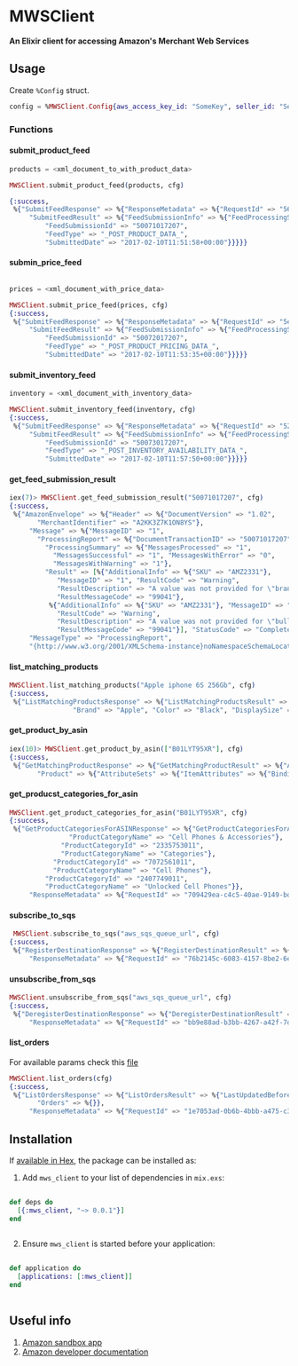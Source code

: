# MWSClient


**An Elixir client for accessing Amazon's Merchant Web Services**

## Usage

Create `%Config` struct.

```elixir
config = %MWSClient.Config{aws_access_key_id: "SomeKey", seller_id: "SellerId", aws_secret_access_key: "SecretKey"}
```

### Functions

#### submit\_product\_feed

```elixir
products = <xml_document_to_with_product_data>

MWSClient.submit_product_feed(products, cfg)

{:success,
 %{"SubmitFeedResponse" => %{"ResponseMetadata" => %{"RequestId" => "5605d1de-e678-487a-8609-6fd3cacfd7e7"},
     "SubmitFeedResult" => %{"FeedSubmissionInfo" => %{"FeedProcessingStatus" => "_SUBMITTED_",
         "FeedSubmissionId" => "50071017207",
         "FeedType" => "_POST_PRODUCT_DATA_",
         "SubmittedDate" => "2017-02-10T11:51:58+00:00"}}}}}
```

#### submin_price_feed

```elixir

prices = <xml_document_with_price_data>

MWSClient.submit_price_feed(prices, cfg)
{:success,
 %{"SubmitFeedResponse" => %{"ResponseMetadata" => %{"RequestId" => "5ee65928-a443-4598-ab4f-d0bce0a8a23c"},
     "SubmitFeedResult" => %{"FeedSubmissionInfo" => %{"FeedProcessingStatus" => "_SUBMITTED_",
         "FeedSubmissionId" => "50072017207",
         "FeedType" => "_POST_PRODUCT_PRICING_DATA_",
         "SubmittedDate" => "2017-02-10T11:53:35+00:00"}}}}}
```

#### submit\_inventory\_feed

```elixir
inventory = <xml_document_with_inventory_data>

MWSClient.submit_inventory_feed(inventory, cfg)
{:success,
 %{"SubmitFeedResponse" => %{"ResponseMetadata" => %{"RequestId" => "52aae66a-5117-48bf-9b61-7d7a24e3263f"},
     "SubmitFeedResult" => %{"FeedSubmissionInfo" => %{"FeedProcessingStatus" => "_SUBMITTED_",
         "FeedSubmissionId" => "50073017207",
         "FeedType" => "_POST_INVENTORY_AVAILABILITY_DATA_",
         "SubmittedDate" => "2017-02-10T11:57:50+00:00"}}}}}

```

#### get\_feed\_submission\_result

```elixir
iex(7)> MWSClient.get_feed_submission_result("50071017207", cfg)
{:success,
 %{"AmazonEnvelope" => %{"Header" => %{"DocumentVersion" => "1.02",
       "MerchantIdentifier" => "A2KK3Z7K1ON8YS"},
     "Message" => %{"MessageID" => "1",
       "ProcessingReport" => %{"DocumentTransactionID" => "50071017207",
         "ProcessingSummary" => %{"MessagesProcessed" => "1",
           "MessagesSuccessful" => "1", "MessagesWithError" => "0",
           "MessagesWithWarning" => "1"},
         "Result" => [%{"AdditionalInfo" => %{"SKU" => "AMZ2331"},
            "MessageID" => "1", "ResultCode" => "Warning",
            "ResultDescription" => "A value was not provided for \"brand_name\". Please provide a value for \"brand_name\". This information appears on the product detail page and helps customers evaluate products.",
            "ResultMessageCode" => "99041"},
          %{"AdditionalInfo" => %{"SKU" => "AMZ2331"}, "MessageID" => "1",
            "ResultCode" => "Warning",
            "ResultDescription" => "A value was not provided for \"bullet_point1\". Please provide a value for \"bullet_point1\". This information appears on the product detail page and helps customers evaluate products.",
            "ResultMessageCode" => "99041"}], "StatusCode" => "Complete"}},
     "MessageType" => "ProcessingReport",
     "{http://www.w3.org/2001/XMLSchema-instance}noNamespaceSchemaLocation" => "amzn-envelope.xsd"}}}
```

#### list\_matching\_products

```elixir
MWSClient.list_matching_products("Apple iphone 6S 256Gb", cfg)
{:success,
 %{"ListMatchingProductsResponse" => %{"ListMatchingProductsResult" => %{"Products" => %{"Product" => [%{"AttributeSets" => %{"ItemAttributes" => %{"Binding" => "Wireless Phone Accessory",
                "Brand" => "Apple", "Color" => "Black", "DisplaySize" => "5.50", ....
```     

#### get\_product\_by\_asin

```elixir
iex(10)> MWSClient.get_product_by_asin(["B01LYT95XR"], cfg)
{:success,
 %{"GetMatchingProductResponse" => %{"GetMatchingProductResult" => %{"ASIN" => "B01LYT95XR",
       "Product" => %{"AttributeSets" => %{"ItemAttributes" => %{"Binding" => "Wireless Phone Accessory", ...
```

#### get\_producst\_categories\_for\_asin

```elixir
MWSClient.get_product_categories_for_asin("B01LYT95XR", cfg)
{:success,
 %{"GetProductCategoriesForASINResponse" => %{"GetProductCategoriesForASINResult" => %{"Self" => %{"Parent" => %{"Parent" => %{"Parent" => %{"ProductCategoryId" => "2335752011",
               "ProductCategoryName" => "Cell Phones & Accessories"},
             "ProductCategoryId" => "2335753011",
             "ProductCategoryName" => "Categories"},
           "ProductCategoryId" => "7072561011",
           "ProductCategoryName" => "Cell Phones"},
         "ProductCategoryId" => "2407749011",
         "ProductCategoryName" => "Unlocked Cell Phones"}},
     "ResponseMetadata" => %{"RequestId" => "709429ea-c4c5-40ae-9149-bd96040bacfd"}}}}
```

#### subscribe\_to\_sqs

```elixir
 MWSClient.subscribe_to_sqs("aws_sqs_queue_url", cfg)
{:success,
 %{"RegisterDestinationResponse" => %{"RegisterDestinationResult" => %{},
     "ResponseMetadata" => %{"RequestId" => "76b2145c-6083-4157-8be2-6e330b923ca1"}}}}
```
#### unsubscribe\_from\_sqs

```elixir
MWSClient.unsubscribe_from_sqs("aws_sqs_queue_url", cfg)
{:success,
 %{"DeregisterDestinationResponse" => %{"DeregisterDestinationResult" => %{},
     "ResponseMetadata" => %{"RequestId" => "bb9e88ad-b3bb-4267-a42f-7d29400fbef0"}}}}
```

#### list_orders

For available params check this [file](https://github.com/FoxComm/elixir-amazon-mws-client/blob/master/lib/mws_client.ex)

```elixir
MWSClient.list_orders(cfg)
{:success,
 %{"ListOrdersResponse" => %{"ListOrdersResult" => %{"LastUpdatedBefore" => "2017-02-10T12:03:11Z",
       "Orders" => %{}},
     "ResponseMetadata" => %{"RequestId" => "1e7053ad-0b6b-4bbb-a475-c30778f915da"}}}}
```

## Installation

If [available in Hex](https://hex.pm/docs/publish), the package can be installed as:

  1. Add `mws_client` to your list of dependencies in `mix.exs`:

 ```elixir
    
 def deps do
   [{:mws_client, "~> 0.0.1"}]
 end
    
 ```

  2. Ensure `mws_client` is started before your application:

 ```elixir
    
 def application do
   [applications: [:mws_client]]
 end
    
 ```

## Useful info

1. [Amazon sandbox app](https://mws.amazonservices.com/scratchpad/index.html)
2. [Amazon developer documentation](https://developer.amazonservices.com/index.html/163-0965275-1355800)

